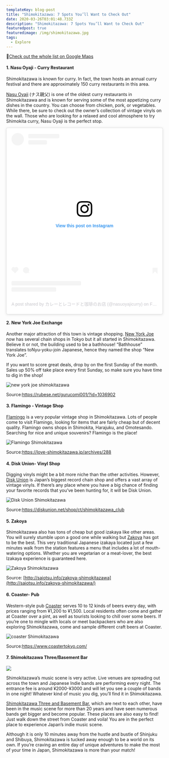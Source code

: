 ```yaml
---
templateKey: blog-post
title: "Shimokitazawa: 7 Spots You’ll Want to Check Out"
date: 2020-03-26T03:01:48.733Z
description: "Shimokitazawa: 7 Spots You’ll Want to Check Out"
featuredpost: true
featuredimage: /img/shimokitazawa.jpg
tags:
  - Explore
---
```

📌[Check out the whole list on Google Maps](https://goo.gl/maps/QSbUNvLr4XQb5jtC9)

#### 1. Nasu Oyaji - Curry Restaurant

Shimokitazawa is known for curry. In fact, the town hosts an annual curry festival and there are approximately 150 curry restaurants in this area. 

[Nasu Oyaji](https://tabelog.com/en/tokyo/A1318/A131802/13001385/) (ナス親父) is one of the oldest curry restaurants in Shimokitazawa and is known for serving some of the most appetizing curry dishes in the country. You can choose from chicken, pork, or vegetables. While there, be sure to check out the owner’s collection of vintage vinyls on the wall.  Those who are looking for a relaxed and cool atmosphere to try Shimokita curry, Nasu Oyaji is the perfect stop. 

<blockquote class="instagram-media" data-instgrm-permalink="https://www.instagram.com/p/B8D8j1aBVCI/?utm_source=ig_embed&amp;utm_campaign=loading" data-instgrm-version="12" style=" background:#FFF; border:0; border-radius:3px; box-shadow:0 0 1px 0 rgba(0,0,0,0.5),0 1px 10px 0 rgba(0,0,0,0.15); margin: 1px; max-width:540px; min-width:326px; padding:0; width:99.375%; width:-webkit-calc(100% - 2px); width:calc(100% - 2px);"><div style="padding:16px;"> <a href="https://www.instagram.com/p/B8D8j1aBVCI/?utm_source=ig_embed&amp;utm_campaign=loading" style=" background:#FFFFFF; line-height:0; padding:0 0; text-align:center; text-decoration:none; width:100%;" target="_blank"> <div style=" display: flex; flex-direction: row; align-items: center;"> <div style="background-color: #F4F4F4; border-radius: 50%; flex-grow: 0; height: 40px; margin-right: 14px; width: 40px;"></div> <div style="display: flex; flex-direction: column; flex-grow: 1; justify-content: center;"> <div style=" background-color: #F4F4F4; border-radius: 4px; flex-grow: 0; height: 14px; margin-bottom: 6px; width: 100px;"></div> <div style=" background-color: #F4F4F4; border-radius: 4px; flex-grow: 0; height: 14px; width: 60px;"></div></div></div><div style="padding: 19% 0;"></div> <div style="display:block; height:50px; margin:0 auto 12px; width:50px;"><svg width="50px" height="50px" viewBox="0 0 60 60" version="1.1" xmlns="https://www.w3.org/2000/svg" xmlns:xlink="https://www.w3.org/1999/xlink"><g stroke="none" stroke-width="1" fill="none" fill-rule="evenodd"><g transform="translate(-511.000000, -20.000000)" fill="#000000"><g><path d="M556.869,30.41 C554.814,30.41 553.148,32.076 553.148,34.131 C553.148,36.186 554.814,37.852 556.869,37.852 C558.924,37.852 560.59,36.186 560.59,34.131 C560.59,32.076 558.924,30.41 556.869,30.41 M541,60.657 C535.114,60.657 530.342,55.887 530.342,50 C530.342,44.114 535.114,39.342 541,39.342 C546.887,39.342 551.658,44.114 551.658,50 C551.658,55.887 546.887,60.657 541,60.657 M541,33.886 C532.1,33.886 524.886,41.1 524.886,50 C524.886,58.899 532.1,66.113 541,66.113 C549.9,66.113 557.115,58.899 557.115,50 C557.115,41.1 549.9,33.886 541,33.886 M565.378,62.101 C565.244,65.022 564.756,66.606 564.346,67.663 C563.803,69.06 563.154,70.057 562.106,71.106 C561.058,72.155 560.06,72.803 558.662,73.347 C557.607,73.757 556.021,74.244 553.102,74.378 C549.944,74.521 548.997,74.552 541,74.552 C533.003,74.552 532.056,74.521 528.898,74.378 C525.979,74.244 524.393,73.757 523.338,73.347 C521.94,72.803 520.942,72.155 519.894,71.106 C518.846,70.057 518.197,69.06 517.654,67.663 C517.244,66.606 516.755,65.022 516.623,62.101 C516.479,58.943 516.448,57.996 516.448,50 C516.448,42.003 516.479,41.056 516.623,37.899 C516.755,34.978 517.244,33.391 517.654,32.338 C518.197,30.938 518.846,29.942 519.894,28.894 C520.942,27.846 521.94,27.196 523.338,26.654 C524.393,26.244 525.979,25.756 528.898,25.623 C532.057,25.479 533.004,25.448 541,25.448 C548.997,25.448 549.943,25.479 553.102,25.623 C556.021,25.756 557.607,26.244 558.662,26.654 C560.06,27.196 561.058,27.846 562.106,28.894 C563.154,29.942 563.803,30.938 564.346,32.338 C564.756,33.391 565.244,34.978 565.378,37.899 C565.522,41.056 565.552,42.003 565.552,50 C565.552,57.996 565.522,58.943 565.378,62.101 M570.82,37.631 C570.674,34.438 570.167,32.258 569.425,30.349 C568.659,28.377 567.633,26.702 565.965,25.035 C564.297,23.368 562.623,22.342 560.652,21.575 C558.743,20.834 556.562,20.326 553.369,20.18 C550.169,20.033 549.148,20 541,20 C532.853,20 531.831,20.033 528.631,20.18 C525.438,20.326 523.257,20.834 521.349,21.575 C519.376,22.342 517.703,23.368 516.035,25.035 C514.368,26.702 513.342,28.377 512.574,30.349 C511.834,32.258 511.326,34.438 511.181,37.631 C511.035,40.831 511,41.851 511,50 C511,58.147 511.035,59.17 511.181,62.369 C511.326,65.562 511.834,67.743 512.574,69.651 C513.342,71.625 514.368,73.296 516.035,74.965 C517.703,76.634 519.376,77.658 521.349,78.425 C523.257,79.167 525.438,79.673 528.631,79.82 C531.831,79.965 532.853,80.001 541,80.001 C549.148,80.001 550.169,79.965 553.369,79.82 C556.562,79.673 558.743,79.167 560.652,78.425 C562.623,77.658 564.297,76.634 565.965,74.965 C567.633,73.296 568.659,71.625 569.425,69.651 C570.167,67.743 570.674,65.562 570.82,62.369 C570.966,59.17 571,58.147 571,50 C571,41.851 570.966,40.831 570.82,37.631"></path></g></g></g></svg></div><div style="padding-top: 8px;"> <div style=" color:#3897f0; font-family:Arial,sans-serif; font-size:14px; font-style:normal; font-weight:550; line-height:18px;"> View this post on Instagram</div></div><div style="padding: 12.5% 0;"></div> <div style="display: flex; flex-direction: row; margin-bottom: 14px; align-items: center;"><div> <div style="background-color: #F4F4F4; border-radius: 50%; height: 12.5px; width: 12.5px; transform: translateX(0px) translateY(7px);"></div> <div style="background-color: #F4F4F4; height: 12.5px; transform: rotate(-45deg) translateX(3px) translateY(1px); width: 12.5px; flex-grow: 0; margin-right: 14px; margin-left: 2px;"></div> <div style="background-color: #F4F4F4; border-radius: 50%; height: 12.5px; width: 12.5px; transform: translateX(9px) translateY(-18px);"></div></div><div style="margin-left: 8px;"> <div style=" background-color: #F4F4F4; border-radius: 50%; flex-grow: 0; height: 20px; width: 20px;"></div> <div style=" width: 0; height: 0; border-top: 2px solid transparent; border-left: 6px solid #f4f4f4; border-bottom: 2px solid transparent; transform: translateX(16px) translateY(-4px) rotate(30deg)"></div></div><div style="margin-left: auto;"> <div style=" width: 0px; border-top: 8px solid #F4F4F4; border-right: 8px solid transparent; transform: translateY(16px);"></div> <div style=" background-color: #F4F4F4; flex-grow: 0; height: 12px; width: 16px; transform: translateY(-4px);"></div> <div style=" width: 0; height: 0; border-top: 8px solid #F4F4F4; border-left: 8px solid transparent; transform: translateY(-4px) translateX(8px);"></div></div></div> <div style="display: flex; flex-direction: column; flex-grow: 1; justify-content: center; margin-bottom: 24px;"> <div style=" background-color: #F4F4F4; border-radius: 4px; flex-grow: 0; height: 14px; margin-bottom: 6px; width: 224px;"></div> <div style=" background-color: #F4F4F4; border-radius: 4px; flex-grow: 0; height: 14px; width: 144px;"></div></div></a><p style=" color:#c9c8cd; font-family:Arial,sans-serif; font-size:14px; line-height:17px; margin-bottom:0; margin-top:8px; overflow:hidden; padding:8px 0 7px; text-align:center; text-overflow:ellipsis; white-space:nowrap;"><a href="https://www.instagram.com/p/B8D8j1aBVCI/?utm_source=ig_embed&amp;utm_campaign=loading" style=" color:#c9c8cd; font-family:Arial,sans-serif; font-size:14px; font-style:normal; font-weight:normal; line-height:17px; text-decoration:none;" target="_blank">A post shared by カレーとレコードと珈琲のお店 (@nasuoyajicurry)</a> on <time style=" font-family:Arial,sans-serif; font-size:14px; line-height:17px;" datetime="2020-02-02T10:46:48+00:00">Feb 2, 2020 at 2:46am PST</time></p></div></blockquote> <script async src="//www.instagram.com/embed.js"></script>

#### 2. New York Joe Exchange

Another major attraction of this town is vintage shopping. [New York Joe](http://newyorkjoeexchange.com/) now has several chain shops in Tokyo but it all started in Shimokitazawa. Believe it or not, the building used to be a bathhouse! “Bathhouse” translates toNyu-yoku-join Japanese, hence they named the shop “New York Joe”.

If you want to score great deals, drop by on the first Sunday of the month. Sales up 50% off take place every first Sunday, so make sure you have time to dig in the shop!

![new york joe shimokitazawa](/img/new-york-joe.jpg "New York Joe Shimokitazawa")

Source:<https://rubese.net/gurucomi001/?id=1036902>

#### 3. Flamingo - Vintage Shop

[Flamingo](http://tippirag.com/shopsyo_flamingo/) is a very popular vintage shop in Shimokitazawa. Lots of people come to visit Flamingo, looking for items that are fairly cheap but of decent quality. Flamingo owns shops in Shimokita, Harajuku, and Omotesando. Searching for nice and unique souvenirs? Flamingo is the place!

![Flamingo Shimokitazawa](/img/flalmingo.jpg "Flamingo Shimokitazawa")

Source:<https://love-shimokitazawa.jp/archives/288>

#### 4. Disk Union- Vinyl Shop

Digging vinyls might be a bit more niche than the other activities. However, [Disk Union](https://diskunion.net/) is Japan’s biggest record chain shop and offers a vast array of vintage vinyls. If there’s any place where you have a big chance of finding your favorite records that you’ve been hunting for, it will be Disk Union.

![Disk Union Shimokitazawa](/img/disk-union-.jpg "Disk Union Shimokitazawa")

Source:<https://diskunion.net/shop/ct/shimokitazawa_club>

#### 5. Zakoya

Shimokitazawa also has tons of cheap but good izakaya like other areas. You will surely stumble upon a good one while walking but [Zakoya](http://www.zakoya.red/) has got to be the best. This very traditional Japanese izakaya located just a few minutes walk from the station features a menu that includes a lot of mouth-watering options. Whether you are vegetarian or a meat-lover, the best Izakaya experience is guaranteed here.

![Zakoya Shimokitazawa](/img/zakoya.jpg "Zakoya")

Source: [http://saiotsu.info/zakoya-shimokitazawa](http://saiotsu.info/zakoya-shimokitazawa/)

#### 6. Coaster- Pub

Western-style pub [Coaster](https://www.coastertokyo.com/) serves 10 to 12 kinds of beers every day, with prices ranging from ¥1,200 to ¥1,500. Local residents often come and gather at Coaster over a pint, as well as tourists looking to chill over some beers. If you’re one to mingle with locals or meet backpackers who are also exploring Shimokitazawa, come and sample different craft beers at Coaster.

![coaster  Shimokitazawa](/img/coaster-.jpg "Coaster")

Source:<https://www.coastertokyo.com/>

#### 7. Shimokitazawa Three/Basement Bar

![](https://lh5.googleusercontent.com/XZf1aF3UY69a9qXmT8T-dP1R-6jkykur0SiZoZgN_mc2CowJQpgXmB_YMPqGYMA-oQWvDuR8IOet3V1bsdXq5XnpskQqBwnHpqYVDIhWqvLDsrhA52QJ6H_U_SU9tYypL7EA0-hV)

Shimokitazawa’s music scene is very active. Live venues are spreading out across the town and Japanese Indie bands are performing every night. The entrance fee is around ¥2000-¥3000 and will let you see a couple of bands in one night! Whatever kind of music you dig, you’ll find it in Shimokitazawa.

[Shimokitazawa Three and Basement Bar](https://toos.co.jp/basementbar/), which are next to each other, have been in the music scene for more than 20 years and have seen numerous bands get bigger and become popular. These places are also easy to find! Just walk down the street from Coaster and voila! You are in the perfect place to experience Japan’s indie music scene.

Although it is only 10 minutes away from the hustle and bustle of Shinjuku and Shibuya, Shimokitazawa is tucked away enough to be a world on its own. If you’re craving an entire day of unique adventures to make the most of your time in Japan, Shimokitazawa is more than your match!